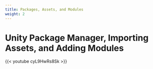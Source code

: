 ```yaml
---
title: Packages, Assets, and Modules
weight: 2
---
```

# Unity Package Manager, Importing Assets, and Adding Modules

{{< youtube cyL9HwRs8Sk >}}